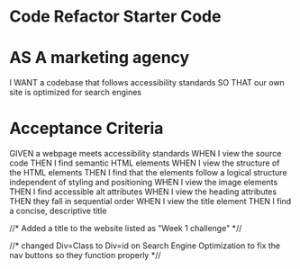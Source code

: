 
# Code Refactor Starter Code



# AS A marketing agency
I WANT a codebase that follows accessibility standards
SO THAT our own site is optimized for search engines

# Acceptance Criteria

GIVEN a webpage meets accessibility standards
WHEN I view the source code
THEN I find semantic HTML elements
WHEN I view the structure of the HTML elements
THEN I find that the elements follow a logical structure independent of styling and positioning
WHEN I view the image elements
THEN I find accessible alt attributes
WHEN I view the heading attributes
THEN they fall in sequential order
WHEN I view the title element
THEN I find a concise, descriptive title





//* Added a title to the website listed as "Week 1 challenge" *//

//* changed Div=Class to Div=id on Search Engine Optimization to fix the nav buttons so they function properly *//


